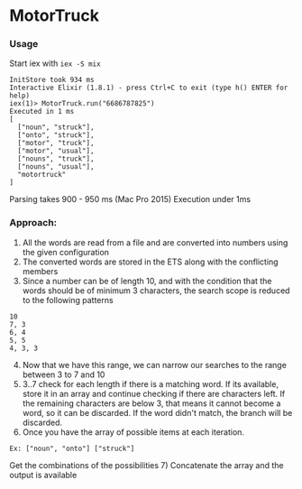 # MotorTruck

### Usage
Start iex with `iex -S mix`
```
InitStore took 934 ms
Interactive Elixir (1.8.1) - press Ctrl+C to exit (type h() ENTER for help)
iex(1)> MotorTruck.run("6686787825")
Executed in 1 ms
[
  ["noun", "struck"],
  ["onto", "struck"],
  ["motor", "truck"],
  ["motor", "usual"],
  ["nouns", "truck"],
  ["nouns", "usual"],
  "motortruck"
]
```

Parsing takes 900 - 950 ms (Mac Pro 2015)
Execution under 1ms

### Approach:
1) All the words are read from a file and are converted into numbers using the given configuration
2) The converted words are stored in the ETS along with the conflicting members
3) Since a number can be of length 10, and with the condition that the words should be of minimum 3
characters, the search scope is reduced to the following patterns

```
10
7, 3
6, 4
5, 5
4, 3, 3
```

4) Now that we have this range, we can narrow our searches to the range between 3 to 7 and 10
5) 3..7 check for each length if there is a matching word. If its available, store it in an array
and continue checking if there are characters left. If the remaining characters are below 3, that
means it cannot become a word, so it can be discarded. If the word didn't match, the branch will be
discarded.
6) Once you have the array of possible items at each iteration.

`Ex: ["noun", "onto"] ["struck"]`

Get the combinations of the possibilities
7) Concatenate the array and the output is available

